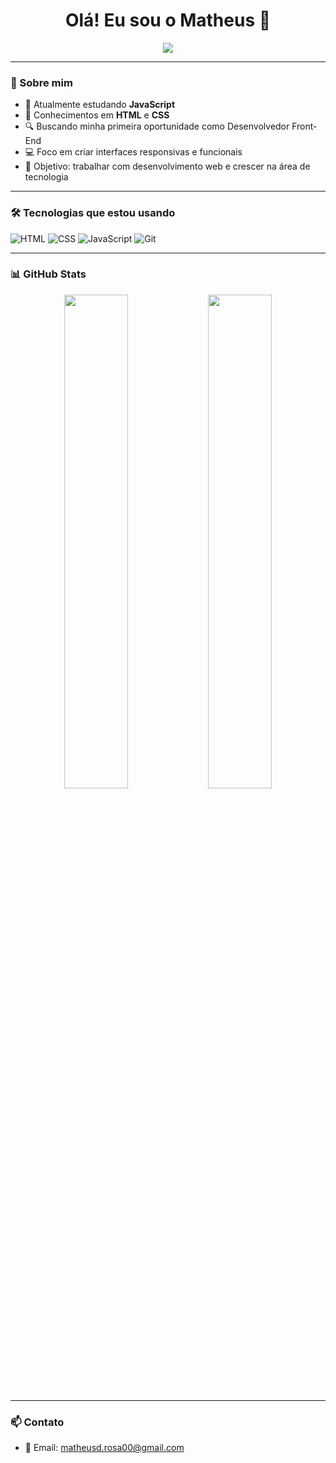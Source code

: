 <h1 align="center">Olá! Eu sou o Matheus 👋</h1>

<p align="center">
  <img src="https://readme-typing-svg.herokuapp.com?color=36BCF7&lines=Desenvolvedor+Front-End+em+evolução;Apaixonado+por+tecnologia;Focado+em+HTML%2C+CSS+e+JavaScript" />
</p>

---

### 🚀 Sobre mim

- 🌱 Atualmente estudando **JavaScript**
- 🧠 Conhecimentos em **HTML** e **CSS**
- 🔍 Buscando minha primeira oportunidade como Desenvolvedor Front-End
- 💻 Foco em criar interfaces responsivas e funcionais
- 🎯 Objetivo: trabalhar com desenvolvimento web e crescer na área de tecnologia

---

### 🛠️ Tecnologias que estou usando

![HTML](https://img.shields.io/badge/-HTML5-E34F26?style=flat&logo=html5&logoColor=fff)
![CSS](https://img.shields.io/badge/-CSS3-1572B6?style=flat&logo=css3)
![JavaScript](https://img.shields.io/badge/-JavaScript-F7DF1E?style=flat&logo=javascript&logoColor=black)
![Git](https://img.shields.io/badge/-Git-F05032?style=flat&logo=git&logoColor=white)

---

### 📊 GitHub Stats

<div align="center">
  <img width="45%" src="https://github-readme-stats.vercel.app/api?username=OnisaikoDev&show_icons=true&theme=radical" />
  <img width="45%" src="https://github-readme-stats.vercel.app/api/top-langs/?username=OnisaikoDev&layout=compact&theme=radical" />
</div>

---

### 📫 Contato

- 📧 Email: matheusd.rosa00@gmail.com
